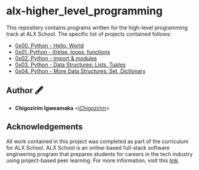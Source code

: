 # alx-higher_level_programming
This repository contains programs written for the high-level programming track at ALX School. The specific list of projects contained follows:
- [0x00. Python - Hello, World](https://github.com/iChigozirim/alx-higher_level_programming/tree/main/0x00-python-hello_world)
- [0x01. Python - if/else, loops, functions](https://github.com/iChigozirim/alx-higher_level_programming/tree/main/0x01-python-if_else_loops_functions)
- [0x02. Python - import & modules](https://github.com/iChigozirim/alx-higher_level_programming/tree/main/0x02-python-import_modules)
- [0x03. Python - Data Structures: Lists, Tuples](https://github.com/iChigozirim/alx-higher_level_programming/tree/main/0x03-python-data_structures)
- [0x04. Python - More Data Structures: Set, Dictionary](https://github.com/iChigozirim/alx-higher_level_programming/tree/main/0x04-python-more_data_structures)

## Author 🖋
- **Chigozirim Igweamaka** <[iChigozirim](https://github.com/iChigozirim)>
## Acknowledgements 
All work contained in this project was completed as part of the curriculum for ALX School. ALX School is an online-based full-stack software engineering program that prepares students for careers in the tech industry using project-based peer learning. For more information, visit this [link](https://alx5757.zendesk.com/hc/en-gb).
